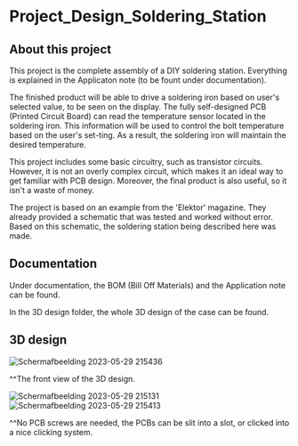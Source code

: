 # Project_Design_Soldering_Station
## About this project
This project is the complete assembly of a DIY soldering station. Everything is explained in the Applicaton note (to be fount under documentation).

The finished product will be able to drive a soldering iron based on user's selected value, to be seen on the display. The fully self-designed PCB (Printed Circuit Board) can read the temperature sensor located in the soldering iron. This information will be used to control the bolt temperature based on the user's set-ting. As a result, the soldering iron will maintain the desired temperature.

This project includes some basic circuitry, such as transistor circuits. However, it is not an overly complex circuit, which makes it an ideal way to get familiar with PCB design. Moreover, the final product is also useful, so it isn't a waste of money. 

The project is based on an example from the 'Elektor' magazine. They already provided a schematic that was tested and worked without error. Based on this schematic, the soldering station being described here was made.

## Documentation
Under documentation, the BOM (Bill Off Materials) and the Application note can be found.

In the 3D design folder, the whole 3D design of the case can be found.

## 3D design
![Schermafbeelding 2023-05-29 215436](https://github.com/JasperMaes01/Project_Design_Soldering_Station/assets/114076064/5d3e94ec-1c86-413a-9339-c4f9f798cbf2)

^^The front view of the 3D design.
  

![Schermafbeelding 2023-05-29 215131](https://github.com/JasperMaes01/Project_Design_Soldering_Station/assets/114076064/2e94f005-95a3-4db0-aa9f-73f9285ab606) ![Schermafbeelding 2023-05-29 215413](https://github.com/JasperMaes01/Project_Design_Soldering_Station/assets/114076064/a82fc3ed-5e4e-424d-9a47-9746c51b8a66)

^^No PCB screws are needed, the PCBs can be slit into a slot, or clicked into a nice clicking system.
